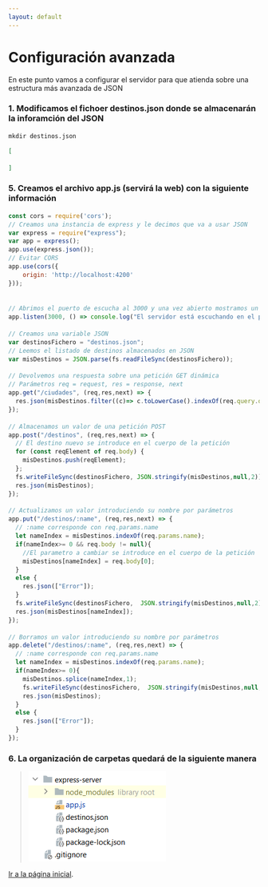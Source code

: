 ```yaml
---
layout: default
---
```


# Configuración avanzada

En este punto vamos a configurar el servidor para que atienda sobre una estructura más avanzada de JSON

### 1. Modificamos el fichoer destinos.json donde se almacenarán la inforamción del JSON
```
mkdir destinos.json
```
```json
[

]

```

### 5. Creamos el archivo **app.js** (servirá la web) con la siguiente información

```js
const cors = require('cors');
// Creamos una instancia de express y le decimos que va a usar JSON
var express = require("express");
var app = express();
app.use(express.json());
// Evitar CORS
app.use(cors({
    origin: 'http://localhost:4200'
}));


// Abrimos el puerto de escucha al 3000 y una vez abierto mostramos un mensaje.
app.listen(3000, () => console.log("El servidor está escuchando en el puerto 3000"));

// Creamos una variable JSON
var destinosFichero = "destinos.json";
// Leemos el listado de destinos almacenados en JSON
var misDestinos = JSON.parse(fs.readFileSync(destinosFichero));

// Devolvemos una respuesta sobre una petición GET dinámica
// Parámetros req = request, res = response, next
app.get("/ciudades", (req,res,next) => {
  res.json(misDestinos.filter((c)=> c.toLowerCase().indexOf(req.query.q.toString().toLowerCase())> -1));
});

// Almacenamos un valor de una petición POST
app.post("/destinos", (req,res,next) => {
  // El destino nuevo se introduce en el cuerpo de la petición
  for (const reqElement of req.body) {
    misDestinos.push(reqElement);
  };
  fs.writeFileSync(destinosFichero, JSON.stringify(misDestinos,null,2));
  res.json(misDestinos);
});

// Actualizamos un valor introduciendo su nombre por parámetros
app.put("/destinos/:name", (req,res,next) => {
  // :name corresponde con req.params.name
  let nameIndex = misDestinos.indexOf(req.params.name);
  if(nameIndex>= 0 && req.body != null){
    //El parametro a cambiar se introduce en el cuerpo de la petición
    misDestinos[nameIndex] = req.body[0];
  }
  else {
    res.json(["Error"]);
  }
  fs.writeFileSync(destinosFichero,  JSON.stringify(misDestinos,null,2));
  res.json(misDestinos[nameIndex]);
});

// Borramos un valor introduciendo su nombre por parámetros
app.delete("/destinos/:name", (req,res,next) => {
  // :name corresponde con req.params.name
  let nameIndex = misDestinos.indexOf(req.params.name);
  if(nameIndex>= 0){
    misDestinos.splice(nameIndex,1);
    fs.writeFileSync(destinosFichero,  JSON.stringify(misDestinos,null,2));
    res.json(misDestinos);
  }
  else {
    res.json(["Error"]);
  }
});
```

### 6. La organización de carpetas quedará de la siguiente manera

> ![img.png](img.png)

[Ir a la página inicial](./index.html).

